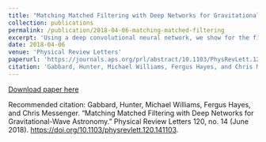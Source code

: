 ```yaml
---
title: "Matching Matched Filtering with Deep Networks for Gravitational-Wave Astronomy"
collection: publications
permalink: /publication/2018-04-06-matching-matched-filtering
excerpt: 'Using a deep convolutional neural network, we show for the first time that deep learning can match the efficiency of the gold-standard LIGO signal detection techniques.'
date: 2018-04-06
venue: 'Physical Review Letters'
paperurl: 'https://journals.aps.org/prl/abstract/10.1103/PhysRevLett.120.141103'
citation: 'Gabbard, Hunter, Michael Williams, Fergus Hayes, and Chris Messenger. “Matching Matched Filtering with Deep Networks for Gravitational-Wave Astronomy.” Physical Review Letters 120, no. 14 (June 2018). https://doi.org/10.1103/physrevlett.120.141103.'
---
```



[Download paper here](https://journals.aps.org/prl/abstract/10.1103/PhysRevLett.120.141103)

Recommended citation: Gabbard, Hunter, Michael Williams, Fergus Hayes, and Chris Messenger. “Matching Matched Filtering with Deep Networks for Gravitational-Wave Astronomy.” Physical Review Letters 120, no. 14 (June 2018). https://doi.org/10.1103/physrevlett.120.141103.
